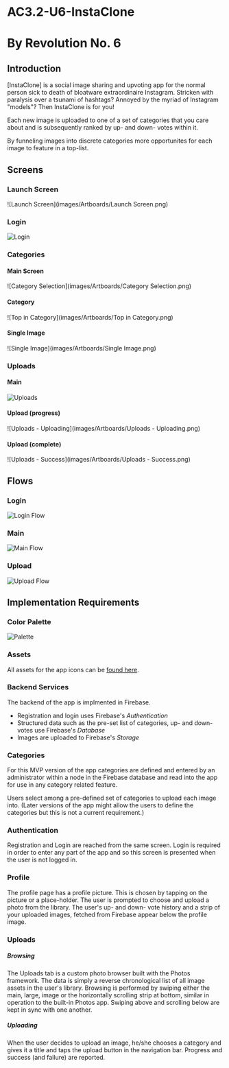 # AC3.2-U6-InstaClone

# By Revolution No. 6

## Introduction

\[InstaClone\] is a social image sharing and upvoting app for the normal person sick to death of bloatware extraordinaire Instagram. Stricken with paralysis over a tsunami of hashtags? Annoyed by the myriad of Instagram "models"? Then InstaClone is for you!

Each new image is uploaded to one of a set of categories that you care about and is subsequently ranked by up- and down- votes within it. 

By funneling images into discrete categories more opportunites for each image to feature in a top-list.

## Screens

### Launch Screen

![Launch Screen](images/Artboards/Launch Screen.png)

### Login

![Login](images/Artboards/Login.png)

### Categories

#### Main Screen

![Category Selection](images/Artboards/Category Selection.png)

#### Category

![Top in Category](images/Artboards/Top in Category.png)

#### Single Image

![Single Image](images/Artboards/Single Image.png)

### Uploads

#### Main

![Uploads](images/Artboards/Uploads.png)

#### Upload (progress)

![Uploads - Uploading](images/Artboards/Uploads - Uploading.png)

#### Upload (complete)

![Uploads - Success](images/Artboards/Uploads - Success.png)

## Flows

### Login

![Login Flow](images/Flows/login_flow.png)


### Main

![Main Flow](images/Flows/main_flow.png)


### Upload

![Upload Flow](images/Flows/upload_flow.png)


## Implementation Requirements

### Color Palette

![Palette](images/Flows/color_palette.png)

### Assets

All assets for the app icons can be [found here](images/Assets).


### Backend Services

The backend of the app is implmented in Firebase. 

* Registration and login uses Firebase's _Authentication_
* Structured data such as the pre-set list of categories, up- and down- votes use Firebase's _Database_
* Images are uploaded to Firebase's _Storage_

### Categories

For this MVP version of the app categories are defined and entered by an administrator 
within a node in the Firebase database and read into the app for use in any category 
related feature.

Users select among a pre-defined set of categories to  upload each image into. 
(Later versions of the app might allow the users to define the categories but this 
is not a current requirement.)

### Authentication

Registration and Login are reached from the same screen. Login is required in order to enter
any part of the app and so this screen is presented when the user is not logged in.

### Profile

The profile page has a profile picture. This is chosen by tapping on the picture or a place-holder. 
The user is prompted to choose and upload a photo from the library. The user's up- and 	down- vote history
and a strip of your uploaded images, fetched from Firebase appear below the profile image.
 
### Uploads

##### Browsing

The Uploads tab is a custom photo browser built with the Photos framework. The data is
simply a reverse chronological list of all image assets in the user's library. Browsing is performed
by swiping either the main, large, image or the horizontally scrolling strip at bottom,
similar in operation to the built-in Photos app. Swiping above and scrolling below are kept in sync
with one another.

##### Uploading

When the user decides to upload an image, he/she chooses a category and gives it a title and
taps the upload button in the navigation bar. Progress and success (and failure) are reported.





